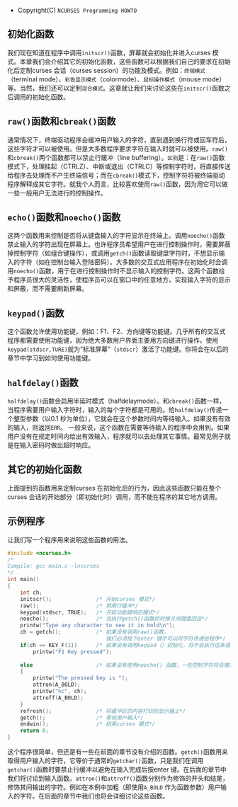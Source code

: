 * Copyright(C) ```NCURSES Programming HOWTO```

## 初始化函数

我们现在知道在程序中调用```initscr()```函数，屏幕就会初始化并进入curses 模式。本章我们会介绍其它的初始化函数，这些函数可以根据我们自己的要求在初始化后定制curses 会话（curses session）的功能及模式。例如：```终端模式```（terminal mode）、```彩色显示模式```（colormode）、```鼠标操作模式```（mouse mode）等。当然，我们还可以定制```混合模式```。这章就让我们来讨论这些在```initscr()```函数之后调用的初始化函数。

## ```raw()```函数和```cbreak()```函数

通常情况下，终端驱动程序会缓冲用户输入的字符，直到遇到换行符或回车符后，这些字符才可以被使用。但是大多数程序要求字符在输入时就可以被使用。```raw()```和```cbreak()```两个函数都可以禁止行缓冲（line buffering）。```区别```是：在```raw()```函数模式下，处理挂起（CTRLZ）、中断或退出（CTRLC）等控制字符时，将直接传送给程序去处理而不产生终端信号；而在```cbreak()```模式下，控制字符将被终端驱动程序解释成其它字符。就我个人而言，比较喜欢使用```raw()```函数，因为用它可以做一些一般用户无法进行的控制操作。

## ```echo()```函数和```noecho()```函数

这两个函数用来控制是否将从键盘输入的字符显示在终端上。调用```noecho()```函数禁止输入的字符出现在屏幕上。也许程序员希望用户在进行控制操作时，需要屏蔽掉控制字符（如组合键操作），或调用```getch()```函数读取键盘字符时，不想显示输入的字符（如在控制台输入登陆密码）。大多数的交互式应用程序在初始化时会调用```noecho()```函数，用于在进行控制操作时不显示输入的控制字符。这两个函数给予程序员很大的灵活性，使程序员可以在窗口中的任意地方，实现输入字符的显示和屏蔽，而不需要刷新屏幕。

## ```keypad()```函数

这个函数允许使用功能键，例如：F1、F2、方向键等功能键。几乎所有的交互式程序都需要使用功能键，因为绝大多数用户界面主要用方向键进行操作。使用```keypad(stdscr,TURE)```就为“标准屏幕”（```stdscr```）激活了功能键。你将会在以后的章节中学习到如何使用功能键。

## ```halfdelay()```函数

```halfdelay()```函数会启用半延时模式（halfdelaymode）。和```cbreak()```函数一样，当程序需要用户输入字符时，输入的每个字符都是可用的。给```halfdelay()```传递一个整型参数（以0.1 秒为单位），它就会在这个参数时间内等待输入。如果没有有效的输入，则返回```ERR```。
一般来说，这个函数在需要等待输入的程序中会用到。如果用户没有在规定时间内给出有效输入，程序就可以去处理其它事情。最常见例子就是在输入密码时做出超时响应。

## 其它的初始化函数

上面提到的函数用来定制curses 在初始化后的行为，因此这些函数只能在整个curses 会话的开始部分（即初始化时）调用，而不能在程序的其它地方调用。

## 示例程序

让我们写一个程序用来说明这些函数的用法。

```c
#include <ncurses.h>
/*
Compile: gcc main.c -lncurses
*/
int main()
{
    int ch;
    initscr();              /* 开始curses 模式*/
    raw();                  /* 禁用行缓冲*/
    keypad(stdscr, TRUE);   /* 开启功能键响应模式*/
    noecho();               /* 当执行getch()函数的时候关闭键盘回显*/
    printw("Type any character to see it in bold\n");
    ch = getch();           /* 如果没有调用raw()函数，
                               我们必须按下enter 键才可以将字符传递给程序*/
    if(ch == KEY_F(1))      /* 如果没有调用keypad（）初始化，将不会执行这条语句*/
        printw("F1 Key pressed");
                            
    else                    /* 如果没有使用noecho() 函数，一些控制字符将会被打印到屏幕上*/
    { 
        printw("The pressed key is ");
        attron(A_BOLD);
        printw("%c", ch);
        attroff(A_BOLD);
    }
    refresh();              /* 将缓冲区的内容打印到显示器上*/
    getch();                /* 等待用户输入*/
    endwin();               /* 结束curses 模式*/
    return 0;
}
```

这个程序很简单，但还是有一些在前面的章节没有介绍的函数。```getch()```函数用来取得用户输入的字符，它等价于通常的```getchar()```函数，只是我们在调用```getchar()```函数时要禁止行缓冲以避免在输入完成后按enter 键。在后面的章节中我们将讨论到输入函数。```attron()```和```attroff()```函数分别作为修饰的开头和结尾，修饰其间输出的字符。例如在本例中加粗（即使用```A_BOLD``` 作为函数参数）用户输入的字符。在后面的章节中我们也将会详细讨论这些函数。
